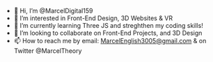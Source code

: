 - 👋 Hi, I’m @MarcelDigital159
- 👀 I’m interested in Front-End Design, 3D Websites & VR
- 🌱 I’m currently learning Three JS and streghthen my coding skills!
- 💞️ I’m looking to collaborate on Front-End Projects, and 3D Design
- 📫 How to reach me by email: MarcelEnglish3005@gmail.com & on Twitter @MarcelTheory

<!---
MarcelDigital159/MarcelDigital159 is a ✨ special ✨ repository because its `README.md` (this file) appears on your GitHub profile.
You can click the Preview link to take a look at your changes.
--->
